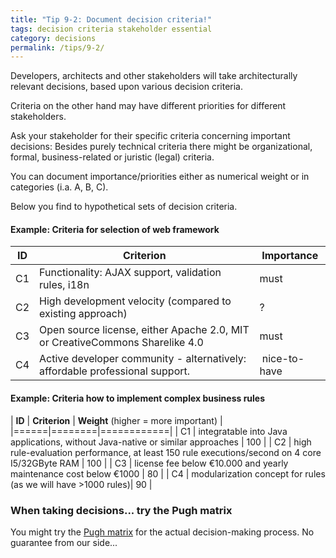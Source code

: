```yaml
---
title: "Tip 9-2: Document decision criteria!"
tags: decision criteria stakeholder essential
category: decisions
permalink: /tips/9-2/
---
```

Developers, architects and other stakeholders will take architecturally relevant decisions,
based upon various decision criteria.

Criteria on the other hand may have different priorities for different stakeholders.

Ask your stakeholder for their specific criteria concerning important decisions: Besides purely
technical criteria there might be organizational, formal, business-related or juristic (legal) criteria.

You can document importance/priorities either as numerical weight or in categories (i.a. A, B, C).

Below you find to hypothetical sets of decision criteria.

#### Example: Criteria for selection of web framework


| **ID** | **Criterion** | **Importance** |
|----------|-------------|-------------|
| C1 | Functionality: AJAX support, validation rules, i18n | must |
| C2 | High development velocity (compared to existing approach) | ? |
| C3 | Open source license, either Apache 2.0, MIT or CreativeCommons Sharelike 4.0 | must |
| C4 | Active developer community - alternatively: affordable professional support. | nice-to-have |

#### Example: Criteria how to implement complex business rules

| **ID** | **Criterion** | **Weight** (higher = more important) |
|======|========|============|
| C1 | integratable into Java applications, without Java-native or similar approaches | 100 |
| C2 | high rule-evaluation performance, at least 150 rule executions/second on 4 core I5/32GByte RAM | 100 |
| C3 | license fee below €10.000 and yearly maintenance cost below €1000 | 80 |
| C4 | modularization concept for rules (as we will have >1000 rules)| 90 |


### When taking decisions... try the Pugh matrix

You might try the [Pugh matrix](http://www.decision-making-confidence.com/pugh-matrix.html)
for the actual decision-making process. No guarantee from our side...
